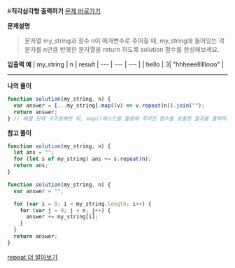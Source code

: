 #**직각삼각형 출력하기**
[문제 바로가기](https://school.programmers.co.kr/learn/courses/30/lessons/120825)

**문제설명**

> 문자열 my_string과 정수 n이 매개변수로 주어질 때, my_string에 들어있는 각 문자를 n만큼 반복한 문자열을 return 하도록 solution 함수를 완성해보세요.

**입출력 예**
| my_string | n | result
| --- | --- | --- |
| hello | 3| "hhheeellllllooo" |

---

**나의 풀이**

```javascript
function solution(my_string, n) {
  var answer = [...my_string].map((v) => v.repeat(n)).join("");
  return answer;
} // 배열 안에 구조분해한 뒤, map()메소드를 활용해 주어진 함수를 호출한 결과를 출력하고 join()으로 마무리
```

**참고 풀이**

```javascript
function solution(my_string, n) {
  let ans = "";
  for (let s of my_string) ans += s.repeat(n);
  return ans;
}
```

```javascript
function solution(my_string, n) {
  var answer = "";

  for (var i = 0; i < my_string.length; i++) {
    for (var j = 0; j < n; j++) {
      answer += my_string[i];
    }
  }
  return answer;
}
```

[repeat 더 알아보기](https://developer.mozilla.org/ko/docs/Web/JavaScript/Reference/Global_Objects/String/repeat)
